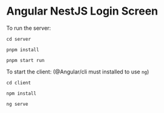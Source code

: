 # Angular NestJS Login Screen

To run the server:

```
cd server

pnpm install

pnpm start run
```

To start the client: (@Angular/cli must installed to use `ng`)

```
cd client

npm install

ng serve
```
